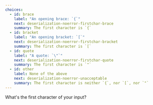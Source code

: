 ```yaml
---
choices:
  - id: brace
    label: "An opening brace: `{`"
    next: deserialization-noerror-firstchar-brace
    summary: The first character is `{`
  - id: bracket
    label: "An opening bracket: `[`"
    next: deserialization-noerror-firstchar-bracket
    summary: The first character is `[`
  - id: quote
    label: "A quote: `\"`"
    next: deserialization-noerror-firstchar-quote
    summary: The first character is `"`
  - id: other
    label: None of the above
    next: deserialization-noerror-unacceptable
    summary: The first character is neither `{`, nor `[`, nor `"`
---
```


What's the first character of your input?